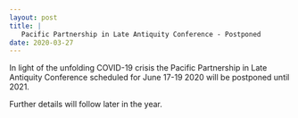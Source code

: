 ```yaml
---
layout: post
title: |
   Pacific Partnership in Late Antiquity Conference - Postponed
date: 2020-03-27
---
```


In light of the unfolding COVID-19 crisis the Pacific Partnership in
Late Antiquity Conference scheduled for June 17-19 2020 will be
postponed until 2021.

Further details will follow later in
the year.

 
